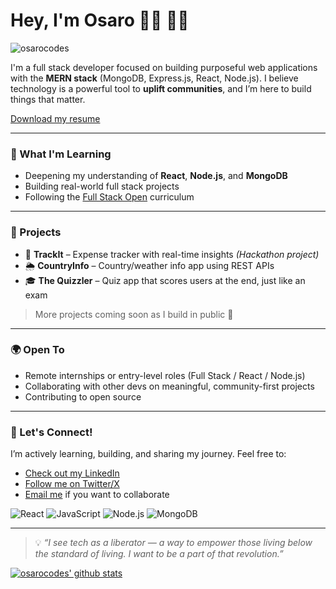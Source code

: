 # Hey, I'm Osaro 👋🏾 👨‍💻

![osarocodes](https://i.imgur.com/hbvE3wy.png)

I'm a full stack developer focused on building purposeful web applications with the **MERN stack** (MongoDB, Express.js, React, Node.js). I believe technology is a powerful tool to **uplift communities**, and I’m here to build things that matter.

[Download my resume](https://github.com/osarocodes/osarocodes/blob/main/osarocode_resume.pdf)

---

### 🧠 What I'm Learning
- Deepening my understanding of **React**, **Node.js**, and **MongoDB**
- Building real-world full stack projects
- Following the [Full Stack Open](https://fullstackopen.com) curriculum

---

### 🔨 Projects
- 🎯 **TrackIt** – Expense tracker with real-time insights *(Hackathon project)*
- 🌦️ **CountryInfo** – Country/weather info app using REST APIs
- 🎓 **The Quizzler** – Quiz app that scores users at the end, just like an exam

> More projects coming soon as I build in public 🚀

---

### 🌍 Open To
- Remote internships or entry-level roles (Full Stack / React / Node.js)
- Collaborating with other devs on meaningful, community-first projects
- Contributing to open source

---

### 💬 Let's Connect!
I’m actively learning, building, and sharing my journey. Feel free to:
- [Check out my LinkedIn](https://www.linkedin.com/in/osarocodes/)
- [Follow me on Twitter/X](https://x.com/osarocodes)
- [Email me](mailto:eboizegbeosaro1@gmail.com) if you want to collaborate


![React](https://img.shields.io/badge/React-20232A?logo=react)
![JavaScript](https://img.shields.io/badge/JavaScript-F7DF1E?logo=javascript&logoColor=000)
![Node.js](https://img.shields.io/badge/Node.js-43853D?logo=node-dot-js&logoColor=white)
![MongoDB](https://img.shields.io/badge/MongoDB-4EA94B?logo=mongodb&logoColor=white)

---

> 💡 *“I see tech as a liberator — a way to empower those living below the standard of living. I want to be a part of that revolution.”*

[![osarocodes' github stats](https://github-readme-stats.vercel.app/api?username=osarocodes&show_icons=true&theme=cobalt)](https://github.com/osarocodes/github-readme-stats)

<!--
**osarocodes/osarocodes** is a ✨ _special_ ✨ repository because its `README.md` (this file) appears on your GitHub profile.

Here are some ideas to get you started:

- 🔭 I’m currently working on ...
- 🌱 I’m currently learning ...
- 👯 I’m looking to collaborate on ...
- 🤔 I’m looking for help with ...
- 💬 Ask me about ...
- 📫 How to reach me: ...
- 😄 Pronouns: ...
- ⚡ Fun fact: ...
-->

